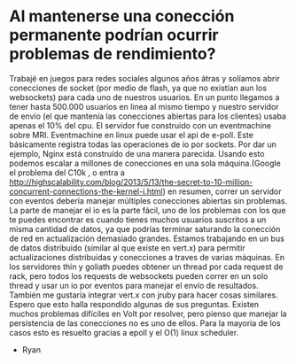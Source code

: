 #  Al mantenerse una conección permanente podrían ocurrir problemas de rendimiento?

Trabajé en juegos para redes sociales algunos años átras y solíamos abrir conecciones de socket (por medio de flash, ya que no existían aun los websockets) para cada uno de nuestros usuarios. En un punto llegamos a tener hasta 500.000 usuarios en linea al mismo tiempo y nuestro servidor de envío (el que mantenía las conecciones abiertas para los clientes) usaba apenas el 10% del cpu. El servidor fue construido con un eventmachine sobre MRI. Eventmachine en linux puede usar el api de e-poll. Este básicamente registra todas las operaciones de io por sockets. Por dar un ejemplo, Nginx está construído de una manera parecida. Usando esto podemos escalar a millones de conecciones en una sola máquina.(Google el problema del C10k , o entra a http://highscalability.com/blog/2013/5/13/the-secret-to-10-million-concurrent-connections-the-kernel-i.html) en resumen, correr un servidor con eventos debería manejar múltiples conecciones abiertas sin problemas. La parte de manejar el io es la parte fácil, uno de los problemas con los que te puedes encontrar es cuando tienes muchos usuarios suscritos a un misma cantidad de datos, ya que podrías terminar saturando la conección de red en actualización demasiado grandes. Estamos trabajando en un bus de datos distribuido (similar al que existe en vert.x) para permitir actualizaciones distribuidas y conecciones a traves de varias máquinas. En los servidores thin y goliath puedes obtener un thread por cada request de rack, pero todos los requests de websockets pueden correr en un solo thread y usar un io por eventos para manejar el envío de resultados. También me gustaría integrar vert.x con jruby para hacer cosas similares.
Espero que esto halla respondido algunas de sus preguntas. Existen muchos problemas difíciles en Volt por resolver, pero pienso que manejar la persistencia de las conecciones no es uno de ellos. Para la mayoría de los casos esto es resuelto gracias a epoll y el O(1) linux scheduler.

- Ryan
